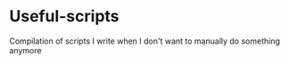 # Useful-scripts

Compilation of scripts I write when I don't want to manually do something anymore
